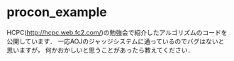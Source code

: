 # procon_example
HCPC(http://hcpc.web.fc2.com/)の勉強会で紹介したアルゴリズムのコードを公開しています．
一応AOJのジャッジシステムに通っているのでバグはないと思いますが，
何かおかしいと思うことがあったら教えてください．
